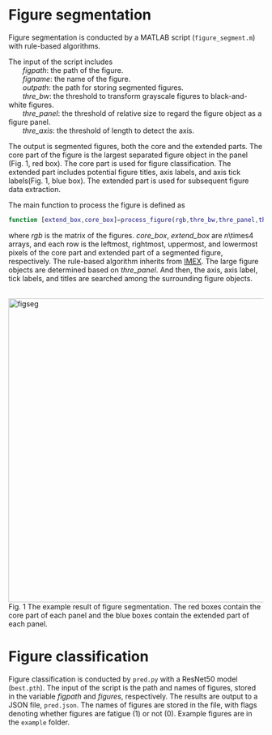 # Figure segmentation

Figure segmentation is conducted by a MATLAB script (`figure_segment.m`) with rule-based algorithms.

The input of the script includes<br>
&ensp;&ensp;&ensp;&ensp;*figpath*: the path of the figure.<br>
&ensp;&ensp;&ensp;&ensp;*figname*: the name of the figure.<br>
&ensp;&ensp;&ensp;&ensp;*outpath*: the path for storing segmented figures.<br>
&ensp;&ensp;&ensp;&ensp;*thre_bw*: the threshold to transform grayscale figures to black-and-white figures.<br>
&ensp;&ensp;&ensp;&ensp;*thre_panel*: the threshold of relative size to regard the figure object as a figure panel.<br>
&ensp;&ensp;&ensp;&ensp;*thre_axis*: the threshold of length to detect the axis.<br>

The output is segmented figures, both the core and the extended parts. The core part of the figure is the largest separated figure object in the panel (Fig. 1, red box). The core part is used for figure classification. The extended part includes potential figure titles, axis labels, and axis tick labels(Fig. 1, blue box). The extended part is used for subsequent figure data extraction.

The main function to process the figure is defined as

``` matlab
function [extend_box,core_box]=process_figure(rgb,thre_bw,thre_panel,thre_axis)
``````

where *rgb* is the matrix of the figures. *core_box*, *extend_box* are *n*\times4 arrays, and each row is the leftmost, rightmost, uppermost, and lowermost pixels of the core part and extended part of a segmented figure, respectively.
The rule-based algorithm inherits from [IMEX](https://github.com/xuzpgroup/ZianZhang/tree/main/FatigueData-AM2022/IMEX). The large figure objects are determined based on *thre_panel*. And then, the axis, axis label, tick labels, and titles are searched among the surrounding figure objects.

<br>
<img src="./segment_result.jpg" width = "600" alt="figseg" align=left/>
<br>
Fig. 1 The example result of figure segmentation. The red boxes contain the core part of each panel and the blue boxes contain the extended part of each panel.


# Figure classification

Figure classification is conducted by `pred.py` with a ResNet50 model (`best.pth`). The input of the script is the path and names of figures, stored in the variable *figpath* and *figures*, respectively. The results are output to a JSON file, `pred.json`. The names of figures are stored in the file, with flags denoting whether figures are fatigue (1) or not (0). Example figures are in the `example` folder.
